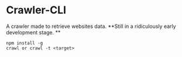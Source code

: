 # Crawler-CLI

A crawler made to retrieve websites data.
**Still in a ridiculously early development stage. **

    npm install -g
    crawl or crawl -t <target>